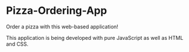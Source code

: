 # Pizza-Ordering-App
Order a pizza with this web-based application!

This application is being developed with pure JavaScript as well as HTML and CSS.

